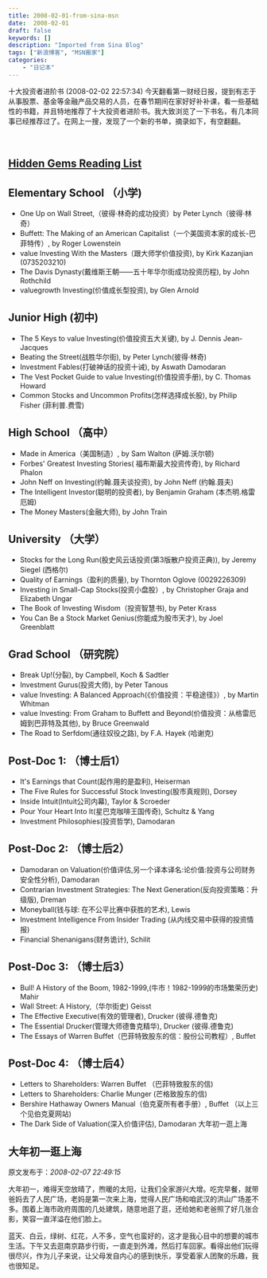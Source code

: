 ```yaml
---
title: 2008-02-01-from-sina-msn
date:  2008-02-01
draft: false
keywords: []
description: "Imported from Sina Blog"
tags: ["新浪博客", "MSN搬家"]
categories: 
    - "日记本"
---
```


十大投资者进阶书 (2008-02-02 22:57:34)
今天翻看第一财经日报，提到有志于从事股票、基金等金融产品交易的人员，在春节期间在家好好补补课，看一些基础性的书籍，并且特地推荐了十大投资者进阶书。我大致浏览了一下书名，有几本同事已经推荐过了。在网上一搜，发现了一个新的书单，摘录如下，有空翻翻。

　
## [Hidden Gems Reading List](http://agrawal-family.com/wiki/index.php?Hidden%20Gems%20Reading%20List)

Elementary School （小学)
-------------------------

- One Up on Wall Street,（彼得·林奇的成功投资）by Peter Lynch（彼得·林奇）
- Buffett: The Making of an American Capitalist（一个美国资本家的成长-巴菲特传）, by Roger Lowenstein
- value Investing With the Masters（跟大师学价值投资), by Kirk Kazanjian (0735203210)
- The Davis Dynasty(戴维斯王朝——五十年华尔街成功投资历程), by John Rothchild
- valuegrowth Investing(价值成长型投资), by Glen Arnold

Junior High (初中)
-------------------------
- The 5 Keys to value Investing(价值投资五大关键), by J. Dennis Jean-Jacques
- Beating the Street(战胜华尔街), by Peter Lynch(彼得·林奇)
- Investment Fables(打破神话的投资十诫), by Aswath Damodaran
- The Vest Pocket Guide to value Investing(价值投资手册), by C. Thomas Howard
- Common Stocks and Uncommon Profits(怎样选择成长股), by Philip Fisher (菲利普.费雪)

High School （高中）
-------------------------
- Made in America（美国制造）, by Sam Walton (萨姆.沃尔顿)
- Forbes' Greatest Investing Stories( 福布斯最大投资传奇), by Richard Phalon
- John Neff on Investing(约翰.聂夫谈投资), by John Neff (约翰.聂夫)
- The Intelligent Investor(聪明的投资者), by Benjamin Graham (本杰明.格雷厄姆)
- The Money Masters(金融大师), by John Train

University （大学）
-------------------------
- Stocks for the Long Run(股史风云话投资(第3版散户投资正典)), by Jeremy Siegel (西格尔)
- Quality of Earnings（盈利的质量), by Thornton Oglove (0029226309)
- Investing in Small-Cap Stocks(投资小盘股）, by Christopher Graja and Elizabeth Ungar
- The Book of Investing Wisdom（投资智慧书), by Peter Krass
- You Can Be a Stock Market Genius(你能成为股市天才), by Joel Greenblatt

Grad School （研究院）
-------------------------
- Break Up!(分裂), by Campbell, Koch & Sadtler
- Investment Gurus(投资大师), by Peter Tanous
- value Investing: A Balanced Approach(《价值投资：平稳途径》）, by Martin Whitman
- value Investing: From Graham to Buffett and Beyond(价值投资：从格雷厄姆到巴菲特及其他), by Bruce Greenwald
- The Road to Serfdom(通往奴役之路), by F.A. Hayek (哈谢克)


Post-Doc 1: （博士后1）
-------------------------
- It's Earnings that Count(起作用的是盈利), Heiserman
- The Five Rules for Successful Stock Investing(股市真规则), Dorsey
- Inside Intuit(Intuit公司内幕), Taylor & Scroeder
- Pour Your Heart Into It(星巴克咖啡王国传奇), Schultz & Yang
- Investment Philosophies(投资哲学), Damodaran

Post-Doc 2: （博士后2）
-------------------------
- Damodaran on Valuation(价值评估,另一个译本译名:论价值:投资与公司财务安全性分析), Damodaran
- Contrarian Investment Strategies: The Next Generation(反向投资策略：升级版), Dreman
- Moneyball(钱与球: 在不公平比赛中获胜的艺术), Lewis
- Investment Intelligence From Insider Trading (从内线交易中获得的投资情报)
- Financial Shenanigans(财务诡计), Schilit

Post-Doc 3: （博士后3）
-------------------------
- Bull! A History of the Boom, 1982-1999,(牛市！1982-1999的市场繁荣历史) Mahir
- Wall Street: A History,（华尔街史) Geisst
- The Effective Executive(有效的管理者), Drucker (彼得.德鲁克)
- The Essential Drucker(管理大师德鲁克精华), Drucker (彼得.德鲁克)
- The Essays of Warren Buffet（巴菲特致股东的信：股份公司教程）, Buffet

Post-Doc 4: （博士后4）
-------------------------
- Letters to Shareholders: Warren Buffet （巴菲特致股东的信)
- Letters to Shareholders: Charlie Munger (芒格致股东的信)
- Bershire Hathaway Owners Manual（伯克夏所有者手册）, Buffet （以上三个见伯克夏网站)
- The Dark Side of Valuation(深入价值评估), Damodaran
大年初一逛上海
## 大年初一逛上海

 原文发布于：*2008-02-07 22:49:15*

   
大年初一，难得天空放晴了，煦暖的太阳，让我们全家游兴大增。吃完早餐，就带爸妈去了人民广场，老妈是第一次来上海，觉得人民广场和咱武汉的洪山广场差不多。围着上海市政府周围的几处建筑，随意地逛了逛，还给她和老爸照了好几张合影，笑容一直洋溢在他们脸上。

   
蓝天、白云，绿树、红花，人不多，空气也蛮好的，这才是我心目中的想要的城市生活。下午又去逛南京路步行街，一直走到外滩，然后打车回家。看得出他们玩得很尽兴，作为儿子来说，让父母发自内心的感到快乐，享受着家人团聚的乐趣，我也很知足。


